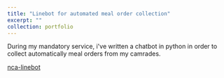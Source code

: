 ```yaml
---
title: "Linebot for automated meal order collection"
excerpt: ""
collection: portfolio
---
```


During my mandatory service, i've written a chatbot in python in order to collect automatically meal orders from my camrades.

[nca-linebot](https://github.com/CheesyPicodon/nca-linebot)
